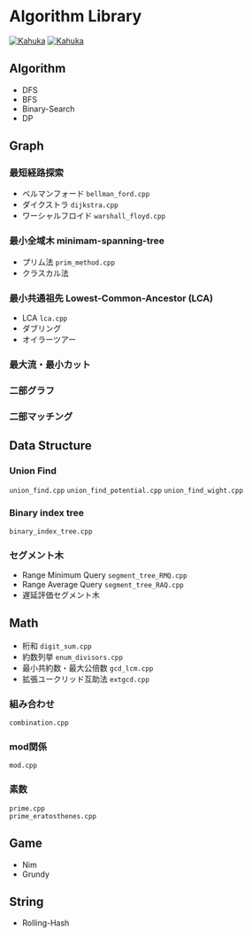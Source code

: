 # Algorithm Library

[![Kahuka](https://img.shields.io/endpoint?url=https%3A%2F%2Fatcoder-badges.now.sh%2Fapi%2Fatcoder%2Fjson%2FKahuka)](https://atcoder.jp/users/Kahuka)
[![Kahuka](https://img.shields.io/endpoint?url=https%3A%2F%2Fatcoder-badges.now.sh%2Fapi%2Fcodeforces%2Fjson%2FKahuka)](https://codeforces.com/profile/Kahuka)



## Algorithm
- DFS
- BFS
- Binary-Search
- DP



## Graph
### 最短経路探索
- ベルマンフォード   `bellman_ford.cpp`
- ダイクストラ   `dijkstra.cpp`
- ワーシャルフロイド  `warshall_floyd.cpp`


### 最小全域木 minimam-spanning-tree  
- プリム法   `prim_method.cpp`
- クラスカル法  


### 最小共通祖先 Lowest-Common-Ancestor (LCA) 
- LCA   `lca.cpp`
- ダブリング
- オイラーツアー

### 最大流・最小カット


### 二部グラフ

### 二部マッチング




## Data Structure
### Union Find
`union_find.cpp`
`union_find_potential.cpp`
`union_find_wight.cpp`

### Binary index tree
`binary_index_tree.cpp`

### セグメント木
- Range Minimum Query  `segment_tree_RMQ.cpp`
- Range Average Query  `segment_tree_RAQ.cpp`
- 遅延評価セグメント木




## Math
- 桁和 `digit_sum.cpp`  
- 約数列挙  `enum_divisors.cpp`  
- 最小共約数・最大公倍数  `gcd_lcm.cpp`  
- 拡張ユークリッド互助法 `extgcd.cpp`  


### 組み合わせ
`combination.cpp`

### mod関係
`mod.cpp`


### 素数
`prime.cpp`  
`prime_eratosthenes.cpp`




## Game
- Nim
- Grundy



## String
- Rolling-Hash




